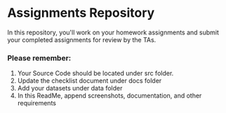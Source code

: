 
 
# Assignments Repository

In this repository, you'll work on your homework assignments and submit your completed assignments for review by the TAs.

### Please remember:
1. Your Source Code should be located under src folder.
2. Update the checklist document under docs folder
3. Add your datasets under data folder
4. In this ReadMe, append screenshots, documentation, and other requirements
